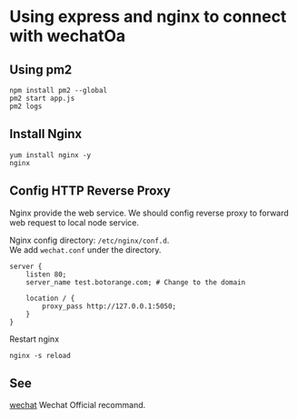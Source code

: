 # Using express and nginx to connect with wechatOa

## Using pm2
```
npm install pm2 --global
pm2 start app.js
pm2 logs

```
## Install Nginx
```
yum install nginx -y
nginx
```

## Config HTTP Reverse Proxy
Nginx provide the web service. We should config reverse proxy to forward web request to local node service.

Nginx config directory: `/etc/nginx/conf.d`.     
We add `wechat.conf` under the directory.

```
server {
    listen 80;
    server_name test.botorange.com; # Change to the domain

    location / {
        proxy_pass http://127.0.0.1:5050;
    }
}
```
Restart nginx
```
nginx -s reload
```

## See
[wechat](https://github.com/node-webot/wechat)    Wechat Official recommand.